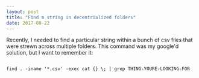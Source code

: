 ```yaml
---
layout: post
title: "Find a string in decentrialized folders"
date: 2017-09-22
---
```


Recently, I needed to find a particular string within a bunch of csv files that were strewn across multiple folders. 
This command was my google'd solution, but I want to remember it: 

<code>
find . -iname '*.csv' -exec cat {} \; | grep THING-YOURE-LOOKING-FOR
</code>
